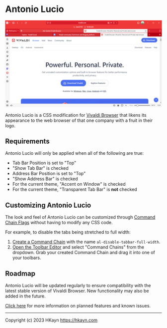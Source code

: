 # Antonio Lucio

![Antonio Lucio demo screenshot 1](documentation/images/demo-1.png)

Antonio Lucio is a CSS modification for [Vivaldi Browser](https://vivaldi.com) that likens its appearance to the web browser of that one company with a fruit in their logo.

## Requirements

Antonio Lucio will only be applied when all of the following are true:

- Tab Bar Position is set to "Top"
- "Show Tab Bar" is checked
- Address Bar Position is set to "Top"
- "Show Address Bar" is checked
- For the current theme, "Accent on Window" is checked
- For the current theme, "Transparent Tab Bar" is **not** checked

## Customizing Antonio Lucio

The look and feel of Antonio Lucio can be customized through [Command Chain Flags](/documentation/command-chain-flags.md) without having to modify any CSS code.

For example, to disable the tabs being stretched to full width:

1. [Create a Command Chain](https://help.vivaldi.com/desktop/shortcuts/command-chains/#Create_a_Command_Chain) with the name `al-disable-tabbar-full-width`.
2. [Open the Toolbar Editor](https://help.vivaldi.com/desktop/appearance-customization/edit-toolbars/#Customize_toolbars) and select "Command Chains" from the dropdown. Grab your created Command Chain and drag it into one of your toolbars.

## Roadmap

Antonio Lucio will be updated regularly to ensure compatibility with the latest stable version of Vivaldi Browser. New functionality may also be added in the future.

[Click here](./documentation/roadmap.md) for more information on planned features and known issues.

---

Copyright (c) 2023 HKayn <https://hkayn.com>
